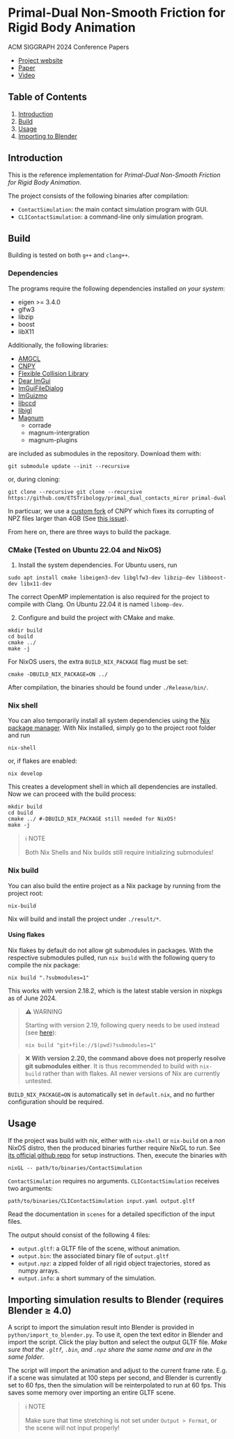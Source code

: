 # Primal-Dual Non-Smooth Friction for Rigid Body Animation
ACM SIGGRAPH 2024 Conference Papers

* [Project website](https://visualcomputing.ist.ac.at/publications/2024/PDNSF/)
* [Paper](https://pub.ista.ac.at/group_wojtan/projects/2024_Chen_FrictionFrenzy/sig24_friction_authors.pdf)
* [Video](https://pub.ista.ac.at/group_wojtan/projects/2024_Chen_FrictionFrenzy/friction_frenzy_main_video.mp4)

## Table of Contents
1. [Introduction](#introduction)
2. [Build](#how-to-build)
3. [Usage](#usage)
4. [Importing to Blender](#importing-simulation-results-to-blender-requires-blender--40)

## Introduction
This is the reference implementation for *Primal-Dual Non-Smooth Friction for Rigid Body Animation*.

The project consists of the following binaries after compilation:

* `ContactSimulation`: the main contact simulation program with GUI.
* `CLIContactSimulation`: a command-line only simulation program.

## Build
Building is tested on both `g++` and `clang++`.

### Dependencies
The programs require the following dependencies installed *on your system*:

* eigen >= 3.4.0
* glfw3
* libzip
* boost
* libX11

Additionally, the following libraries:

* [AMGCL](https://github.com/ddemidov/amgcl)
* [CNPY](https://github.com/rogersce/cnpy)
* [Flexible Collision Library](https://github.com/flexible-collision-library/fcl)
* [Dear ImGui](https://www.dearimgui.com/)
* [ImGuiFileDialog](https://github.com/aiekick/ImGuiFileDialog)
* [ImGuizmo](https://github.com/CedricGuillemet/ImGuizmo)
* [libccd](https://github.com/danfis/libccd)
* [libigl](https://libigl.github.io/)
* [Magnum](https://magnum.graphics)
	* corrade
	* magnum-intergration
	* magnum-plugins

are included as submodules in the repository. Download them with:
```
git submodule update --init --recursive
```
or, during cloning:
```
git clone --recursive git clone --recursive https://github.com/ETSTribology/primal_dual_contacts_miror primal-dual
```

In particuar, we use a [custom fork](https://git.ista.ac.at/yichen/cnpy/-/tree/libzip-fixed) of CNPY which fixes its corrupting of NPZ files larger than 4GB (See [this issue](https://github.com/rogersce/cnpy/issues/39)).

From here on, there are three ways to build the package.

### CMake (Tested on Ubuntu 22.04 and NixOS)

1. Install the system dependencies. For Ubuntu users, run
```
sudo apt install cmake libeigen3-dev libglfw3-dev libzip-dev libboost-dev libx11-dev
```
The correct OpenMP implementation is also required for the project to compile with Clang. On Ubuntu 22.04 it is named `libomp-dev`.

2. Configure and build the project with CMake and make.
```
mkdir build
cd build
cmake ../
make -j
```

For NixOS users, the extra `BUILD_NIX_PACKAGE` flag must be set:
```
cmake -DBUILD_NIX_PACKAGE=ON ../
```

After compilation, the binaries should be found under `./Release/bin/`.

### Nix shell
You can also temporarily install all system dependencies using the [Nix package manager](https://nixos.org/). With Nix installed, simply go to the project root folder and run
```
nix-shell
```
or, if flakes are enabled:
```
nix develop
```

This creates a development shell in which all dependencies are installed. Now we can proceed with the build process:
```
mkdir build
cd build
cmake ../ #-DBUILD_NIX_PACKAGE still needed for NixOS!
make -j
```

> :information_source: NOTE
>
> Both Nix Shells and Nix builds still require initializing submodules!

### Nix build

You can also build the entire project as a Nix package by running from the project root:
```
nix-build
```
Nix will build and install the project under `./result/*`.

#### Using flakes
Nix flakes by default do not allow git submodules in packages. With the respective submodules pulled, run `nix build` with the following query to compile the nix package:
```
nix build ".?submodules=1"
```
This works with version 2.18.2, which is the latest stable version in nixpkgs as of June 2024.

> :warning: WARNING
>
> Starting with version 2.19, following query needs to be used instead (see [here](https://github.com/NixOS/nix/issues/9530)):
> ```
> nix build "git+file://$(pwd)?submodules=1"
> ```

> :x:
> **With version 2.20, the command above does not properly resolve git submodules either**. It is thus recommended to build with `nix-build` rather than with flakes. All newer versions of Nix are currently untested.

`BUILD_NIX_PACKAGE=ON` is automatically set in `default.nix`, and no further configuration should be required.

## Usage

If the project was build with nix, either with `nix-shell` or `nix-build` on a *non* NixOS distro, then the produced binaries further require NixGL to run. See [its official github repo](https://github.com/nix-community/nixGL) for setup instructions. Then, execute the binaries with
```
nixGL -- path/to/binaries/ContactSimulation
```
`ContactSimulation` requires no arguments. `CLIContactSimulation` receives two arguments:
```
path/to/binaries/CLIContactSimulation input.yaml output.gltf
```
Read the documentation in `scenes` for a detailed specifiction of the input files.

The output should consist of the following 4 files:
* `output.gltf`: a GLTF file of the scene, without animation.
* `output.bin`: the associated binary file of `output.gltf`
* `output.npz`: a zipped folder of all rigid object trajectories, stored as numpy arrays.
* `output.info`: a short summary of the simulation.

## Importing simulation results to Blender (requires Blender ≥ 4.0)
A script to import the simulation result into Blender is provided in `python/import_to_blender.py`. To use it, open the text editor in Blender and import the script. Click the play button and select the output GLTF file. *Make sure that the `.gltf`, `.bin`, and `.npz` share the same name and are in the same folder*.

The script will import the animation and adjust to the current frame rate. E.g. if a scene was simulated at 100 steps per second, and Blender is currently set to 60 fps, then the simulation will be reinterpolated to run at 60 fps. This saves some memory over importing an entire GLTF scene.

> :information_source: NOTE
> 
> Make sure that time stretching is not set under `Output > Format`, or the scene will not input properly!

